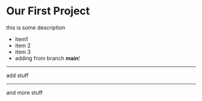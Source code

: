 # Our First Project

 this is some description
 - item1
 - item 2
 - item 3
 - adding from branch **main**!

 -------
 add stuff

 ------

 and more stuff